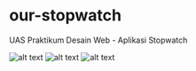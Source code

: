 # our-stopwatch
UAS Praktikum Desain Web - Aplikasi Stopwatch

![alt text](https://i.ibb.co/6yFGzVt/start.png)
![alt text](https://i.ibb.co/nLbWzZV/ongoing.png)
![alt text](https://i.ibb.co/c8TkD9m/pause.png)
